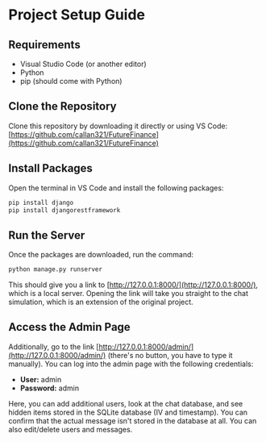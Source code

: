 # Project Setup Guide

## Requirements
- Visual Studio Code (or another editor)
- Python
- pip (should come with Python)

## Clone the Repository
Clone this repository by downloading it directly or using VS Code:
[https://github.com/callan321/FutureFinance](https://github.com/callan321/FutureFinance)

## Install Packages
Open the terminal in VS Code and install the following packages:

```sh
pip install django
pip install djangorestframework
```

## Run the Server
Once the packages are downloaded, run the command:

```sh
python manage.py runserver
```
This should give you a link to [http://127.0.0.1:8000/](http://127.0.0.1:8000/), which is a local server. Opening the link will take you straight to the chat simulation, which is an extension of the original project.

## Access the Admin Page
Additionally, go to the link [http://127.0.0.1:8000/admin/](http://127.0.0.1:8000/admin/) (there's no button, you have to type it manually). You can log into the admin page with the following credentials:
- **User:** admin
- **Password:** admin

Here, you can add additional users, look at the chat database, and see hidden items stored in the SQLite database (IV and timestamp). You can confirm that the actual message isn't stored in the database at all. You can also edit/delete users and messages.

